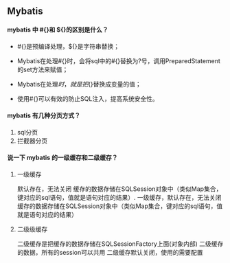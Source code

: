 ## Mybatis

#### mybatis 中 #{}和 ${}的区别是什么？

- #{}是预编译处理，${}是字符串替换；

- Mybatis在处理#{}时，会将sql中的#{}替换为?号，调用PreparedStatement的set方法来赋值；

- Mybatis在处理${}时，就是把${}替换成变量的值；

- 使用#{}可以有效的防止SQL注入，提高系统安全性。



#### mybatis 有几种分页方式？

1. sql分页
2. 拦截器分页

#### 说一下 mybatis 的一级缓存和二级缓存？

1. 一级缓存

   默认存在，无法关闭 缓存的数据存储在SQLSession对象中（类似Map集合，键对应的sql语句，值就是语句对应的结果）. 一级缓存，默认存在，无法关闭 缓存的数据存储在SQLSession对象中（类似Map集合，键对应的sql语句，值就是语句对应的结果）

2. 二级级缓存

   二级缓存是把缓存的数据存储在SQLSessionFactory上面(对象内部) 二级缓存的数据，所有的session可以共用 二级缓存默认关闭，使用的需要配置
